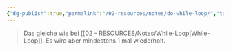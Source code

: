 ```yaml
---
{"dg-publish":true,"permalink":"/02-resources/notes/do-while-loop/","tags":["code"],"updated":"2024-09-23T13:12:25.225+02:00"}
---
```


>Das gleiche wie bei [[02 - RESOURCES/Notes/While-Loop\|While-Loop]]. Es wird aber mindestens 1 mal wiederholt.